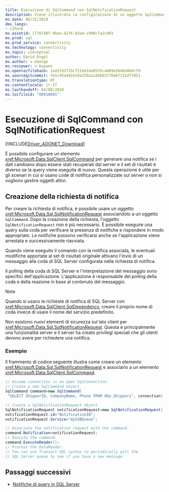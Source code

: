 ```yaml
---
title: Esecuzione di SqlCommand con SqlNotificationRequest
description: Viene illustrata la configurazione di un oggetto SqlCommand per l'uso con una notifica di query.
ms.date: 08/15/2019
dev_langs:
- csharp
ms.assetid: 1776f48f-9bea-41f6-83a4-c990c7a2c991
ms.prod: sql
ms.prod_service: connectivity
ms.technology: connectivity
ms.topic: conceptual
author: David-Engel
ms.author: v-daenge
ms.reviewer: v-kaywon
ms.openlocfilehash: 1ad2fd2f29c7218d1da0535ca089e2648d4b0cf0
ms.sourcegitcommit: fe5c45a492e19a320a1a36b037704bf132dffd51
ms.translationtype: HT
ms.contentlocale: it-IT
ms.lasthandoff: 04/08/2020
ms.locfileid: "80918691"
---
```

# <a name="sqlcommand-execution-with-a-sqlnotificationrequest"></a>Esecuzione di SqlCommand con SqlNotificationRequest

[!INCLUDE[Driver_ADONET_Download](../../../includes/driver_adonet_download.md)]

È possibile configurare un elemento <xref:Microsoft.Data.SqlClient.SqlCommand> per generare una notifica se i dati cambiano dopo essere stati recuperati dal server e il set di risultati è diverso se la query viene eseguita di nuovo. Questa operazione è utile per gli scenari in cui si usano code di notifica personalizzate sul server o non si vogliono gestire oggetti attivi.

## <a name="creating-the-notification-request"></a>Creazione della richiesta di notifica

Per creare la richiesta di notifica, è possibile usare un oggetto <xref:Microsoft.Data.Sql.SqlNotificationRequest> associandolo a un oggetto `SqlCommand`. Dopo la creazione della richiesta, l'oggetto `SqlNotificationRequest` non è più necessario. È possibile eseguire una query sulla coda per verificare la presenza di notifiche e rispondere in modo appropriato. Le notifiche possono verificarsi anche se l'applicazione viene arrestata e successivamente riavviata.

Quando viene eseguito il comando con la notifica associata, le eventuali modifiche apportate al set di risultati originale attivano l'invio di un messaggio alla coda di SQL Server configurata nella richiesta di notifica.

Il polling della coda di SQL Server e l'interpretazione del messaggio sono specifici dell'applicazione. L'applicazione è responsabile del polling della coda e della reazione in base al contenuto del messaggio.

> [!NOTE]
> Quando si usano le richieste di notifica di SQL Server con <xref:Microsoft.Data.SqlClient.SqlDependency>, creare il proprio nome di coda invece di usare il nome del servizio predefinito.

Non esistono nuovi elementi di sicurezza sul lato client per <xref:Microsoft.Data.Sql.SqlNotificationRequest>. Questa è principalmente una funzionalità server e il server ha creato privilegi speciali che gli utenti devono avere per richiedere una notifica.

### <a name="example"></a>Esempio

Il frammento di codice seguente illustra come creare un elemento <xref:Microsoft.Data.Sql.SqlNotificationRequest> e associarlo a un elemento <xref:Microsoft.Data.SqlClient.SqlCommand>.

```csharp
// Assume connection is an open SqlConnection.
// Create a new SqlCommand object.
SqlCommand command=new SqlCommand(
 "SELECT ShipperID, CompanyName, Phone FROM dbo.Shippers", connection);

// Create a SqlNotificationRequest object.
SqlNotificationRequest notificationRequest=new SqlNotificationRequest();
notificationRequest.id="NotificationID";
notificationRequest.Service="mySSBQueue";

// Associate the notification request with the command.
command.Notification=notificationRequest;
// Execute the command.
command.ExecuteReader();
// Process the DataReader.
// You can use Transact-SQL syntax to periodically poll the
// SQL Server queue to see if you have a new message.
```

## <a name="next-steps"></a>Passaggi successivi
- [Notifiche di query in SQL Server](query-notifications-sql-server.md)

